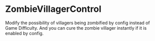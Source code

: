 # ZombieVillagerControl
Modify the possibility of villagers being zombified by config instead of Game Difficulty. And you can cure the zombie villager instantly if it is enabled by config.
